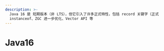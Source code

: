 ```yaml
---
description: >-
  Java 16 是 短期版本（非 LTS），但它引入了许多正式特性，包括 record 关键字（正式版）、Pattern Matching for
  instanceof、ZGC 进一步优化、Vector API 等
---
```


# Java16

